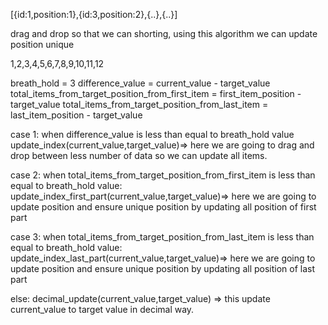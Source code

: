[{id:1,position:1},{id:3,position:2},{..},{..}]

drag and drop so that we can shorting, using this algorithm we can update position unique

1,2,3,4,5,6,7,8,9,10,11,12

breath_hold = 3
difference_value = current_value - target_value
total_items_from_target_position_from_first_item = first_item_position - target_value 
total_items_from_target_position_from_last_item = last_item_position - target_value 

case 1: when difference_value is less than equal to breath_hold value
    update_index(current_value,target_value)=> here we are going to drag and drop between less number of data so we can update all items.

case 2: when total_items_from_target_position_from_first_item is less than equal to breath_hold value:
    update_index_first_part(current_value,target_value)=> here we are going to update position and ensure unique position by updating all position of first part

case 3: when total_items_from_target_position_from_last_item is less than equal to breath_hold value:
    update_index_last_part(current_value,target_value)=> here we are going to update position and ensure unique position by updating all position of last part

else:
    decimal_update(current_value,target_value) => this update current_value to target value in decimal way. 